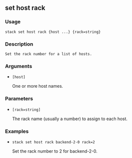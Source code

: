 ## set host rack

### Usage

`stack set host rack {host ...} {rack=string}`

### Description


	Set the rack number for a list of hosts.

	

### Arguments

* `[host]`

   One or more host names.


### Parameters
* `[rack=string]`

   The rack name (usually a number) to assign to each host.

### Examples

* `stack set host rack backend-2-0 rack=2`

   Set the rack number to 2 for backend-2-0.



